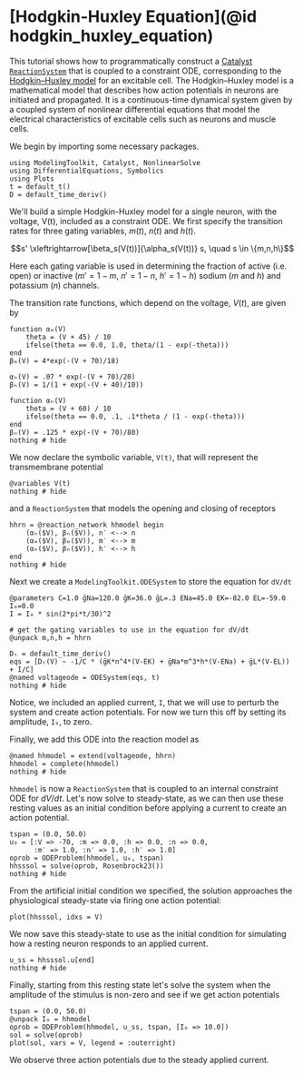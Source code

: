 # [Hodgkin-Huxley Equation](@id hodgkin_huxley_equation)

This tutorial shows how to programmatically construct a
[Catalyst](http://docs.sciml.ai/Catalyst/stable/) [`ReactionSystem`](@ref) that
is coupled to a constraint ODE, corresponding to the [Hodgkin–Huxley
model](https://en.wikipedia.org/wiki/Hodgkin%E2%80%93Huxley_model) for an
excitable cell. The Hodgkin–Huxley model is a mathematical model that describes
how action potentials in neurons are initiated and propagated. It is a
continuous-time dynamical system given by a coupled system of nonlinear
differential equations that model the electrical characteristics of excitable
cells such as neurons and muscle cells.

We begin by importing some necessary packages.
```@example hh1
using ModelingToolkit, Catalyst, NonlinearSolve
using DifferentialEquations, Symbolics
using Plots
t = default_t()
D = default_time_deriv()
```

We'll build a simple Hodgkin-Huxley model for a single neuron, with the voltage,
V(t), included as a constraint ODE. We first specify the transition rates for
three gating variables, $m(t)$, $n(t)$ and $h(t)$.

$$s' \xleftrightarrow[\beta_s(V(t))]{\alpha_s(V(t))} s, \quad s \in \{m,n,h\}$$

Here each gating variable is used in determining the fraction of active (i.e.
open) or inactive ($m' = 1 - m$, $n' = 1 -n$, $h' = 1 - h$) sodium ($m$ and $h$)
and potassium ($n$) channels.

The transition rate functions, which depend on the voltage, $V(t)$, are given by

```@example hh1
function αₘ(V)
    theta = (V + 45) / 10
    ifelse(theta == 0.0, 1.0, theta/(1 - exp(-theta)))
end
βₘ(V) = 4*exp(-(V + 70)/18)

αₕ(V) = .07 * exp(-(V + 70)/20)
βₕ(V) = 1/(1 + exp(-(V + 40)/10))

function αₙ(V)
    theta = (V + 60) / 10
    ifelse(theta == 0.0, .1, .1*theta / (1 - exp(-theta)))
end
βₙ(V) = .125 * exp(-(V + 70)/80)
nothing # hide
```

We now declare the symbolic variable, `V(t)`, that will represent the
transmembrane potential

```@example hh1
@variables V(t)
nothing # hide
```

and a `ReactionSystem` that models the opening and closing of receptors

```@example hh1
hhrn = @reaction_network hhmodel begin
    (αₙ($V), βₙ($V)), n′ <--> n
    (αₘ($V), βₘ($V)), m′ <--> m
    (αₕ($V), βₕ($V)), h′ <--> h
end
nothing # hide
```

Next we create a `ModelingToolkit.ODESystem` to store the equation for `dV/dt`

```@example hh1
@parameters C=1.0 ḡNa=120.0 ḡK=36.0 ḡL=.3 ENa=45.0 EK=-82.0 EL=-59.0 I₀=0.0
I = I₀ * sin(2*pi*t/30)^2

# get the gating variables to use in the equation for dV/dt
@unpack m,n,h = hhrn

Dₜ = default_time_deriv()
eqs = [Dₜ(V) ~ -1/C * (ḡK*n^4*(V-EK) + ḡNa*m^3*h*(V-ENa) + ḡL*(V-EL)) + I/C]
@named voltageode = ODESystem(eqs, t)
nothing # hide
```

Notice, we included an applied current, `I`, that we will use to perturb the system and create action potentials. For now we turn this off by setting its amplitude, `I₀`, to zero.

Finally, we add this ODE into the reaction model as

```@example hh1
@named hhmodel = extend(voltageode, hhrn)
hhmodel = complete(hhmodel)
nothing # hide
```

`hhmodel` is now a `ReactionSystem` that is coupled to an internal constraint
ODE for $dV/dt$. Let's now solve to steady-state, as we can then use these
resting values as an initial condition before applying a current to create an
action potential.

```@example hh1
tspan = (0.0, 50.0)
u₀ = [:V => -70, :m => 0.0, :h => 0.0, :n => 0.0,
	  :m′ => 1.0, :n′ => 1.0, :h′ => 1.0]
oprob = ODEProblem(hhmodel, u₀, tspan)
hhsssol = solve(oprob, Rosenbrock23())
nothing # hide
```

From the artificial initial condition we specified, the solution approaches the
physiological steady-state via firing one action potential:

```@example hh1
plot(hhsssol, idxs = V)
```

We now save this steady-state to use as the initial condition for simulating how
a resting neuron responds to an applied current.

```@example hh1
u_ss = hhsssol.u[end]
nothing # hide
```

Finally, starting from this resting state let's solve the system when the
amplitude of the stimulus is non-zero and see if we get action potentials

```@example hh1
tspan = (0.0, 50.0)
@unpack I₀ = hhmodel
oprob = ODEProblem(hhmodel, u_ss, tspan, [I₀ => 10.0])
sol = solve(oprob)
plot(sol, vars = V, legend = :outerright)
```

We observe three action potentials due to the steady applied current.